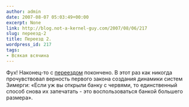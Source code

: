 ```yaml
---
author: admin
date: 2007-08-07 05:03:49+00:00
excerpt: None
link: http://blog.not-a-kernel-guy.com/2007/08/06/217
slug: переезд-2
title: Переезд 2.
wordpress_id: 217
tags:
- Всякая всячина
---
```


Фух! Наконец-то с [переездом](http://blog.not-a-kernel-guy.com/2007/07/29/216) покончено. В этот раз как никогда прочувствовал верность первого закона создания динамики систем Зимерги: «Если уж вы открыли банку с червями, то единственный способ снова их запечатать - это воспользоваться банкой большего размера».
